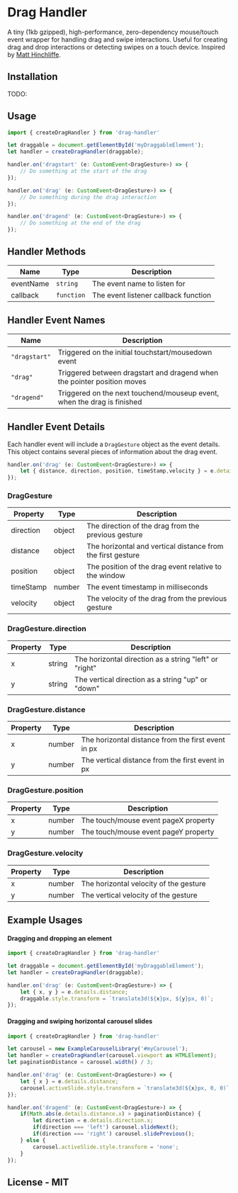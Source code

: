 
# Drag Handler

A tiny (1kb gzipped), high-performance, zero-dependency mouse/touch event wrapper for handling drag and swipe interactions. Useful for creating drag and drop interactions or detecting swipes on a touch device.
Inspired by [Matt Hinchliffe](https://www.matthinchliffe.dev/2015/02/16/high-performance-touch-interactions.html).

## Installation

TODO:

## Usage
```typescript
import { createDragHandler } from 'drag-handler'

let draggable = document.getElementById('myDraggableElement');
let handler = createDragHandler(draggable);

handler.on('dragstart' (e: CustomEvent<DragGesture>) => {
	// Do something at the start of the drag
});

handler.on('drag' (e: CustomEvent<DragGesture>) => {
	// Do something during the drag interaction
});

handler.on('dragend' (e: CustomEvent<DragGesture>) => {
	// Do something at the end of the drag
});
```

## Handler Methods
|Name|Type|Description
|--|--|--|
|eventName| `string`| The event name to listen for
|callback| `function`| The event listener callback function

## Handler Event Names
|Name|Description
|--|--|
|`"dragstart"`| Triggered on the initial touchstart/mousedown event
|`"drag"`| Triggered between dragstart and dragend when the pointer position moves
|`"dragend"`| Triggered on the next touchend/mouseup event, when the drag is finished

## Handler Event Details
Each handler event will include a `DragGesture` object as the event details. This object contains several pieces of information about the drag event.

```typescript
handler.on('drag' (e: CustomEvent<DragGesture>) => {
	let { distance, direction, position, timeStamp,velocity } = e.details;
});
```
### DragGesture
|Property|Type|Description
|--|--|--|
|direction| object|The direction of the drag from the previous gesture
|distance| object|The horizontal and vertical distance from the first gesture
|position| object|The position of the drag event relative to the window
|timeStamp| number| The event timestamp in milliseconds
|velocity| object| The velocity of the drag from the previous gesture

### DragGesture.direction
|Property|Type|Description
|--|--|--|
|x| string| The horizontal direction as a string "left" or "right"
|y| string| The vertical direction as a string "up" or "down"

### DragGesture.distance
|Property|Type|Description
|--|--|--|
|x| number| The horizontal distance from the first event in px
|y| number| The vertical distance from the first event in px

### DragGesture.position
|Property|Type|Description
|--|--|--|
|x| number| The touch/mouse event pageX property
|y| number| The touch/mouse event pageY property

### DragGesture.velocity
|Property|Type|Description
|--|--|--|
|x| number| The horizontal velocity of the gesture
|y| number| The vertical velocity of the gesture

## Example Usages
#### Dragging and dropping an element
```typescript
import { createDragHandler } from 'drag-handler'

let draggable = document.getElementById('myDraggableElement');
let handler = createDragHandler(draggable);

handler.on('drag' (e: CustomEvent<DragGesture>) => {
	let { x, y } = e.details.distance;
	draggable.style.transform = `translate3d(${x}px, ${y}px, 0)`;
});
```

#### Dragging and swiping horizontal carousel slides
```typescript
import { createDragHandler } from 'drag-handler'

let carousel = new ExampleCarouselLibrary('#myCarousel');
let handler = createDragHandler(carousel.viewport as HTMLElement);
let paginationDistance = carousel.width() / 3;

handler.on('drag' (e: CustomEvent<DragGesture>) => {
	let { x } = e.details.distance;
	carousel.activeSlide.style.transform = `translate3d(${x}px, 0, 0)`;
});

handler.on('dragend' (e: CustomEvent<DragGesture>) => {
	if(Math.abs(e.details.distance.x) > paginationDistance) {
		let direction = e.details.direction.x;
		if(direction === 'left') carousel.slideNext();
		if(direction === 'right') carousel.slidePrevious();
	} else {
		carousel.activeSlide.style.transform = 'none';
	}
});
```

## License - MIT